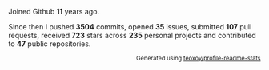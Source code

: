 Joined Github **11** years ago.

Since then I pushed **3504** commits, opened **35** issues, submitted **107** pull requests, received **723** stars across **235** personal projects and contributed to **47** public repositories.

<p align="right"><sub>Generated using <a href="https://github.com/marketplace/actions/profile-readme-stats">teoxoy/profile-readme-stats</a></sub></p>
